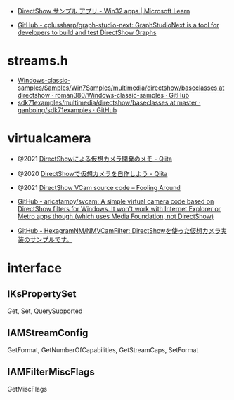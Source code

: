 - [DirectShow サンプル アプリ - Win32 apps | Microsoft Learn](https://learn.microsoft.com/ja-jp/windows/win32/directshow/directshow-samples)

- [GitHub - cplussharp/graph-studio-next: GraphStudioNext is a tool for developers to build and test DirectShow Graphs](https://github.com/cplussharp/graph-studio-next)

# streams.h
- [Windows-classic-samples/Samples/Win7Samples/multimedia/directshow/baseclasses at directshow · roman380/Windows-classic-samples · GitHub](https://github.com/roman380/Windows-classic-samples/tree/directshow/Samples/Win7Samples/multimedia/directshow/baseclasses)
- [sdk71examples/multimedia/directshow/baseclasses at master · ganboing/sdk71examples · GitHub](https://github.com/ganboing/sdk71examples/tree/master/multimedia/directshow/baseclasses)

# virtualcamera
- @2021 [DirectShowによる仮想カメラ開発のメモ - Qiita](https://qiita.com/yuya2011/items/9b4eda4a6a8460252fe2)
- @2020 [DirectShowで仮想カメラを自作しよう - Qiita](https://qiita.com/HexagramNM/items/2311f025f3af758c83a0)
- @2021 [DirectShow VCam source code – Fooling Around](https://alax.info/blog/2161)

- [GitHub - aricatamoy/svcam: A simple virtual camera code based on DirectShow filters for Windows. It won't work with Internet Explorer or Metro apps though (which uses Media Foundation, not DirectShow)](https://github.com/aricatamoy/svcam)
- [GitHub - HexagramNM/NMVCamFilter: DirectShowを使った仮想カメラ実装のサンプルです。](https://github.com/HexagramNM/NMVCamFilter)

# interface
## IKsPropertySet
Get, Set, QuerySupported
## IAMStreamConfig
GetFormat, GetNumberOfCapabilities, GetStreamCaps, SetFormat
## IAMFilterMiscFlags
GetMiscFlags
